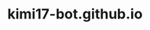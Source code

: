 # kimi17-bot.github.io
<!DOCTYPE html>
<html lang="ko">

<head>
    <meta charset="UTF-8">
    <meta name="viewport" content="width=device-width, initial-scale=1.0">
    <title>GRP Korea Inc. | 선도적인 해양 솔루션</title>
    <script src="https://cdn.tailwindcss.com"></script>
    <link rel="stylesheet"
        href="https://fonts.googleapis.com/css2?family=Inter:wght@400;500;600;700&family=Noto+Sans+KR:wght@400;500;700&display=swap">
    <script src="https://unpkg.com/lucide@latest"></script>
    <style>
        body {
            font-family: 'Noto Sans KR', 'Inter', sans-serif;
            background-image: url('https://github.com/kimi17-bot/GRPKorea/blob/main/1100_real.png?raw=true');
            background-size: cover;
            background-attachment: fixed;
            background-position: center;
        }

        .section-title {
            font-size: 2.25rem;
            /* 36px */
            font-weight: 700;
            margin-bottom: 1rem;
            text-align: center;
        }

        .section-subtitle {
            font-size: 1.125rem;
            /* 18px */
            color: #6b7280;
            text-align: center;
            max-width: 800px;
            margin: 0 auto 3rem auto;
        }

        .timeline-item::before {
            content: '';
            position: absolute;
            left: -31px;
            top: 5px;
            width: 20px;
            height: 20px;
            border-radius: 50%;
            background-color: #3b82f6;
            border: 4px solid #f3f4f6;
        }

        .fade-in {
            animation: fadeIn 1s ease-in-out;
        }

        @keyframes fadeIn {
            from {
                opacity: 0;
                transform: translateY(20px);
            }

            to {
                opacity: 1;
                transform: translateY(0);
            }
        }
    </style>
</head>

<body class="text-gray-800">

    <!-- Header -->
    <header id="header" class="bg-white shadow-md sticky top-0 z-50 transition-all duration-300">
        <div class="container mx-auto px-6 py-4 flex justify-between items-center">
            <a href="#" class="text-2xl font-bold text-blue-600">GRP KOREA</a>
            <nav class="hidden md:flex space-x-8 items-center">
                <a href="#about" class="text-gray-600 hover:text-blue-600 transition">회사소개</a>
                <a href="#gallery" class="text-gray-600 hover:text-blue-600 transition">갤러리</a>
                <a href="#history" class="text-gray-600 hover:text-blue-600 transition">연혁</a>
                <a href="#technology" class="text-gray-600 hover:text-blue-600 transition">핵심기술</a>
                <a href="#research-development" class="text-gray-600 hover:text-blue-600 transition">연구개발</a>
                <a href="#products" class="text-gray-600 hover:text-blue-600 transition">제품소개</a>
                <a href="#performance" class="text-gray-600 hover:text-blue-600 transition">납품실적</a>
                <a href="#contact"
                    class="bg-blue-600 text-white px-4 py-2 rounded-md hover:bg-blue-700 transition">문의하기</a>
            </nav>
            <button id="mobile-menu-button" class="md:hidden">
                <i data-lucide="menu"></i>
            </button>
        </div>
        <!-- Mobile Menu -->
        <div id="mobile-menu" class="hidden md:hidden px-6 pb-4">
            <a href="#about" class="block py-2 text-gray-600 hover:text-blue-600">회사소개</a>
            <a href="#gallery" class="block py-2 text-gray-600 hover:text-blue-600">갤러리</a>
            <a href="#history" class="block py-2 text-gray-600 hover:text-blue-600">연혁</a>
            <a href="#technology" class="block py-2 text-gray-600 hover:text-blue-600">핵심기술</a>
            <a href="#research-development" class="block py-2 text-gray-600 hover:text-blue-600">연구개발</a>
            <a href="#products" class="block py-2 text-gray-600 hover:text-blue-600">제품소개</a>
            <a href="#performance" class="block py-2 text-gray-600 hover:text-blue-600">납품실적</a>
            <a href="#contact"
                class="block mt-2 bg-blue-600 text-white text-center px-4 py-2 rounded-md hover:bg-blue-700">문의하기</a>
        </div>
    </header>

    <!-- Hero Section with Video Background -->
    <section id="hero" class="relative h-screen flex items-center justify-center text-center text-white overflow-hidden">
        <!-- Video Background -->
        <video id="hero-video" autoplay loop muted playsinline class="absolute top-0 left-0 w-full h-full object-cover z-0">
            <source src="https://github.com/kimi17-bot/GRPKorea/blob/main/grpkorea_hero.mp4?raw=true" type="video/mp4">
            Your browser does not support the video tag.
        </video>
        <!-- Overlay to ensure text readability -->
        <div class="absolute top-0 left-0 w-full h-full bg-black bg-opacity-60 z-10"></div>
        
        <!-- Content -->
        <div class="relative z-20 container mx-auto px-6">
            <h1 class="text-4xl md:text-6xl font-bold mb-4 leading-tight fade-in">최고의 기술력으로 해양의 미래를 선도합니다</h1>
            <p class="text-lg md:text-xl max-w-3xl mx-auto mb-8 fade-in" style="animation-delay: 0.2s;">GRP Korea는 1992년부터 축적된
                기술과 노하우를 바탕으로 고속단정(R.I.B.), 복합소재 패널 등 최고의 해양 관련 제품을 생산합니다.</p>
            <a href="#products"
                class="bg-white text-blue-600 font-bold py-3 px-8 rounded-full hover:bg-gray-200 transition duration-300 ease-in-out transform hover:scale-105 fade-in"
                style="animation-delay: 0.4s;">제품 살펴보기</a>
        </div>
        
        <!-- Sound Toggle Button -->
        <button id="sound-toggle-button" class="absolute bottom-8 right-8 z-20 bg-white/20 backdrop-blur-sm p-3 rounded-full text-white hover:bg-white/30 transition">
            <i id="sound-off-icon" data-lucide="volume-x"></i>
            <i id="sound-on-icon" data-lucide="volume-2" class="hidden"></i>
        </button>
    </section>

    <main>
        <!-- About Us Section -->
        <section id="about" class="py-20 bg-white">
            <div class="container mx-auto px-6">
                <h2 class="section-title">회사소개</h2>
                <p class="section-subtitle">대한민국 최고의 기술과 소재로 품질과 서비스의 우수성을 자랑하며, 카누 국산화를 시작으로 해양 관련 제품 생산에 앞장서고 있습니다.
                </p>
                <div class="grid md:grid-cols-2 gap-12 items-center">
                    <div>
                        <img src="https://github.com/kimi17-bot/GRPKorea/blob/main/factory.jpg?raw=true" alt="GRP Korea 공장 이미지" class="rounded-lg shadow-xl">
                    </div>
                    <div class="space-y-6">
                        <div class="bg-gray-100 p-6 rounded-lg">
                            <h3 class="text-xl font-bold mb-2 text-blue-600">GRP Korea Inc.</h3>
                            <p class="text-gray-600">1992년 설립 이래, 저희는 카누 국산화라는 목표를 가지고 시작하여 현재는 고속단정, 복합소재 패널 등 다양한 해양
                                관련 제품을 생산하는 전문 기업으로 성장했습니다. 최고의 기술력과 품질로 고객 만족을 실현하겠습니다.</p>
                        </div>
                        <div class="grid grid-cols-1 sm:grid-cols-2 gap-4 text-sm">
                            <div class="bg-gray-100 p-4 rounded-lg flex items-start space-x-3">
                                <i data-lucide="building-2" class="text-blue-500 mt-1"></i>
                                <div><strong class="font-semibold">회사명:</strong> (주)지알피코리아</div>
                            </div>
                            <div class="bg-gray-100 p-4 rounded-lg flex items-start space-x-3">
                                <i data-lucide="user" class="text-blue-500 mt-1"></i>
                                <div><strong class="font-semibold">대표이사:</strong> 황규상</div>
                            </div>
                            <div class="bg-gray-100 p-4 rounded-lg flex items-start space-x-3">
                                <i data-lucide="calendar" class="text-blue-500 mt-1"></i>
                                <div><strong class="font-semibold">설립일:</strong> 1992년 3월 1일</div>
                            </div>
                            <div class="bg-gray-100 p-4 rounded-lg flex items-start space-x-3">
                                <i data-lucide="package" class="text-blue-500 mt-1"></i>
                                <div><strong class="font-semibold">주요제품:</strong> R.I.B., 폼펜더, FRP 패널, 부표 등</div>
                            </div>
                        </div>
                        <div class="bg-gray-100 p-4 rounded-lg flex items-start space-x-3">
                            <i data-lucide="map-pin" class="text-blue-500 mt-1 flex-shrink-0"></i>
                            <div><strong class="font-semibold">본사:</strong> 충청남도 천안시 동남구 풍세면 미죽로 152</div>
                        </div>
                        <div class="bg-gray-100 p-4 rounded-lg flex items-start space-x-3">
                            <i data-lucide="map-pin" class="text-blue-500 mt-1 flex-shrink-0"></i>
                            <div><strong class="font-semibold">제2공장:</strong> 경상북도 포항시 남구 동해면 석리 105</div>
                        </div>
                    </div>
                </div>
            </div>
        </section>

        <!-- Gallery Section -->
        <section id="gallery" class="py-20 bg-gray-50">
            <div class="container mx-auto px-6">
                <h2 class="section-title">갤러리</h2>
                <p class="section-subtitle">GRP Korea의 활동 및 제품 사진들입니다.</p>
                <div class="grid grid-cols-1 sm:grid-cols-2 lg:grid-cols-3 gap-8">
                    <!-- Gallery Image Box -->
                    <div class="bg-white rounded-lg shadow-lg overflow-hidden transform hover:-translate-y-2 transition duration-300">
                        <img src="https://placehold.co/400x300/e2e8f0/334155?text=Image+Placeholder" alt="Gallery Image 1" class="w-full h-64 object-cover">
                    </div>
                    <!-- Gallery Image Box -->
                    <div class="bg-white rounded-lg shadow-lg overflow-hidden transform hover:-translate-y-2 transition duration-300">
                        <img src="https://placehold.co/400x300/e2e8f0/334155?text=Image+Placeholder" alt="Gallery Image 2" class="w-full h-64 object-cover">
                    </div>
                    <!-- Gallery Image Box -->
                    <div class="bg-white rounded-lg shadow-lg overflow-hidden transform hover:-translate-y-2 transition duration-300">
                        <img src="https://placehold.co/400x300/e2e8f0/334155?text=Image+Placeholder" alt="Gallery Image 3" class="w-full h-64 object-cover">
                    </div>
                     <!-- Gallery Image Box -->
                    <div class="bg-white rounded-lg shadow-lg overflow-hidden transform hover:-translate-y-2 transition duration-300">
                        <img src="https://placehold.co/400x300/e2e8f0/334155?text=Image+Placeholder" alt="Gallery Image 4" class="w-full h-64 object-cover">
                    </div>
                    <!-- Gallery Image Box -->
                    <div class="bg-white rounded-lg shadow-lg overflow-hidden transform hover:-translate-y-2 transition duration-300">
                        <img src="https://placehold.co/400x300/e2e8f0/334155?text=Image+Placeholder" alt="Gallery Image 5" class="w-full h-64 object-cover">
                    </div>
                    <!-- Gallery Image Box -->
                    <div class="bg-white rounded-lg shadow-lg overflow-hidden transform hover:-translate-y-2 transition duration-300">
                        <img src="https://placehold.co/400x300/e2e8f0/334155?text=Image+Placeholder" alt="Gallery Image 6" class="w-full h-64 object-cover">
                    </div>
                </div>
            </div>
        </section>

        <!-- History Section -->
        <section id="history" class="py-20 bg-white">
            <div class="container mx-auto px-6">
                <h2 class="section-title">회사 연혁</h2>
                <p class="section-subtitle">혁신과 도전으로 걸어온 GRP Korea의 발자취입니다.</p>
                <div class="relative max-w-2xl mx-auto border-l-2 border-gray-200 pl-8">
                    <div class="timeline-item mb-12">
                        <h3 class="text-lg font-semibold text-blue-600">1992</h3>
                        <p class="text-gray-600">그린스포츠 설립</p>
                    </div>
                    <div class="timeline-item mb-12">
                        <h3 class="text-lg font-semibold text-blue-600">1996</h3>
                        <p class="text-gray-600">선수용 카누 국산화 성공</p>
                    </div>
                    <div class="timeline-item mb-12">
                        <h3 class="text-lg font-semibold text-blue-600">2005</h3>
                        <p class="text-gray-600">국내 최초 10m급 R.I.B. 진공성형 공법 개발 성공</p>
                    </div>
                    <div class="timeline-item mb-12">
                        <h3 class="text-lg font-semibold text-blue-600">2006</h3>
                        <p class="text-gray-600">GRP Korea로 상호 변경</p>
                        <p class="mt-1 text-gray-600">국내 최초 폼 충전식 펜더 제작</p>
                    </div>
                    <div class="timeline-item mb-12">
                        <h3 class="text-lg font-semibold text-blue-600">2011</h3>
                        <p class="text-gray-600">충격 흡수형 경량 부표 개발 및 해양경찰청 R.I.B 납품</p>
                    </div>
                     <div class="timeline-item mb-12">
                        <h3 class="text-lg font-semibold text-blue-600">2013</h3>
                        <p class="text-gray-600">해양경찰청 R.I.B 납품</p>
                    </div>
                     <div class="timeline-item mb-12">
                        <h3 class="text-lg font-semibold text-blue-600">2014</h3>
                        <p class="text-gray-600">해양경찰청 R.I.B 납품</p>
                    </div>
                     <div class="timeline-item mb-12">
                        <h3 class="text-lg font-semibold text-blue-600">2015</h3>
                        <p class="text-gray-600">대한민국 해병대 R.I.B 납품</p>
                    </div>
                    <div class="timeline-item mb-12">
                        <h3 class="text-lg font-semibold text-blue-600">2016</h3>
                        <p class="text-gray-600">포항 제2공장 가동</p>
                        <p class="mt-1 text-gray-600">서해어업관리단 및 해양경찰청 R.I.B 납품</p>
                    </div>
                    <div class="timeline-item mb-12">
                        <h3 class="text-lg font-semibold text-blue-600">2020</h3>
                        <p class="text-gray-600">인도네시아 SAMUDERA 조선소와 협력</p>
                        <p class="mt-1 text-gray-600">대만 CSBC 조선소와 협력 계약 체결</p>
                    </div>
                    <div class="timeline-item">
                        <h3 class="text-lg font-semibold text-blue-600">2024</h3>
                        <p class="text-gray-600">대만 JONGSHYN 조선소와 첫 계약</p>
                    </div>
                </div>
            </div>
        </section>

        <!-- Technology Section -->
        <section id="technology" class="py-20 bg-gray-50">
            <div class="container mx-auto px-6">
                <h2 class="section-title">핵심 기술</h2>
                <p class="section-subtitle">GRP Korea의 경쟁력은 독보적인 기술력에서 나옵니다.</p>
                <div class="grid md:grid-cols-2 gap-10">
                    <div class="bg-white p-8 rounded-lg shadow-md">
                        <div class="flex items-center mb-4">
                            <div class="bg-blue-100 text-blue-600 p-3 rounded-full mr-4">
                                <i data-lucide="wind"></i>
                            </div>
                            <h3 class="text-2xl font-bold">진공 성형 공법 (Vacuum Infusion)</h3>
                        </div>
                        <p class="mb-4 text-gray-600">최상의 강도와 경량화를 동시에 실현하는 첨단 공법입니다.</p>
                        <ul class="space-y-2 text-gray-700">
                            <li class="flex items-center">
                                <i data-lucide="check-circle" class="text-green-500 mr-2"></i>높은 섬유-수지 비율 (최대 70%)로 강도 및
                                강성 향상</li>
                            <li class="flex items-center">
                                <i data-lucide="check-circle" class="text-green-500 mr-2"></i>기포 최소화로 일관된 품질 유지</li>
                            <li class="flex items-center">
                                <i data-lucide="check-circle" class="text-green-500 mr-2"></i>VOC 발생이 없는 친환경 공정</li>
                            <li class="flex items-center">
                                <i data-lucide="check-circle" class="text-green-500 mr-2"></i>복잡한 형상 및 코어 작업에 효율적</li>
                        </ul>
                    </div>
                    <div class="bg-white p-8 rounded-lg shadow-md">
                        <div class="flex items-center mb-4">
                            <div class="bg-blue-100 text-blue-600 p-3 rounded-full mr-4">
                                <i data-lucide="shield"></i>
                            </div>
                            <h3 class="text-2xl font-bold">폼 충전식 펜더 (Foam Filled Fender)</h3>
                        </div>
                        <p class="mb-4 text-gray-600">내구성과 충격 흡수력이 뛰어난 차세대 펜더 기술입니다.</p>
                        <ul class="space-y-2 text-gray-700">
                            <li class="flex items-center">
                                <i data-lucide="check-circle" class="text-green-500 mr-2"></i>높은 에너지 흡수율 (공기식 펜더 대비 최대
                                40% 우수)</li>
                            <li class="flex items-center">
                                <i data-lucide="check-circle" class="text-green-500 mr-2"></i>펑크 시에도 가라앉지 않는 안전성</li>
                            <li class="flex items-center">
                                <i data-lucide="check-circle" class="text-green-500 mr-2"></i>유지보수가 거의 필요 없는 편리성</li>
                            <li class="flex items-center">
                                <i data-lucide="check-circle" class="text-green-500 mr-2"></i>내구성, 탄성, 내해수성, 내UV성이 뛰어난
                                폴리우레아 코팅</li>
                        </ul>
                    </div>
                </div>
            </div>
        </section>

        <!-- Research and Development Section -->
        <section id="research-development" class="py-20 bg-white">
            <div class="container mx-auto px-6">
                <h2 class="section-title">연구개발 (Research & Development)</h2>
                <p class="section-subtitle">미래 해양 기술을 선도하는 GRP Korea의 혁신적인 연구개발 프로젝트를 소개합니다.</p>
                <div class="grid grid-cols-1 md:grid-cols-3 gap-8">
                    <!-- R&D Card 1: Text -->
                    <div class="bg-gray-50 p-8 rounded-lg shadow-md md:col-span-1">
                         <div class="flex items-center mb-4">
                            <div class="bg-blue-100 text-blue-600 p-3 rounded-full mr-4">
                                <i data-lucide="atom"></i>
                            </div>
                            <h3 class="text-2xl font-bold">수소추진시스템</h3>
                        </div>
                        <p class="text-gray-600">
                            친환경 선박 기술의 핵심인 수소연료전지 기반 추진 시스템을 개발하고 있습니다. 
                            탄소 배출 없는 미래 해양 시대를 열어가기 위한 GRP Korea의 끊임없는 도전입니다.
                        </p>
                    </div>
                    <!-- R&D Card 2: Image -->
                    <div class="bg-white rounded-lg shadow-lg overflow-hidden transform hover:-translate-y-2 transition duration-300">
                        <img src="https://github.com/kimi17-bot/GRPKorea/blob/main/stress%20calxulator.png?raw=true" alt="Pressure Vessel Design Tool" class="w-full h-64 object-contain p-4 bg-gray-100">
                         <div class="p-4 bg-white">
                            <h3 class="text-lg font-semibold text-center">압력 용기 설계 툴</h3>
                        </div>
                    </div>
                    <!-- R&D Card 3: Image -->
                    <div class="bg-white rounded-lg shadow-lg overflow-hidden transform hover:-translate-y-2 transition duration-300">
                        <img src="https://github.com/kimi17-bot/GRPKorea/blob/main/pressure_cauculator.png?raw=true" alt="Hydrogen Storage Vessel Calculator" class="w-full h-64 object-contain p-4 bg-gray-100">
                        <div class="p-4 bg-white">
                            <h3 class="text-lg font-semibold text-center">수소 저장 용기 계산기</h3>
                        </div>
                    </div>
                </div>
            </div>
        </section>

        <!-- Products Section -->
        <section id="products" class="py-20 bg-gray-50">
            <div class="container mx-auto px-6">
                <h2 class="section-title">제품 소개</h2>
                <p class="section-subtitle">다양한 임무와 환경에 최적화된 GRP Korea의 제품 라인업을 만나보세요.</p>
                <div class="grid grid-cols-1 sm:grid-cols-2 lg:grid-cols-3 gap-8">
                    <!-- Product Card with adjusted image fit -->
                    <div
                        class="bg-white rounded-lg shadow-lg overflow-hidden transform hover:-translate-y-2 transition duration-300">
                        <img src="https://github.com/kimi17-bot/GRPKorea/blob/main/670.png?raw=true" alt="GRP RHIB-650" class="w-full h-56 object-contain bg-gray-100">
                        <div class="p-6">
                            <h3 class="text-xl font-bold mb-2">GRP RHIB-650</h3>
                            <p class="text-gray-600 mb-4">컴팩트한 사이즈와 뛰어난 기동성을 자랑하는 모델입니다.</p>
                            <ul class="text-sm text-gray-700 space-y-1">
                                <li><strong>전장:</strong> 6.5m</li>
                                <li><strong>최대속도:</strong> 40 Knots</li>
                            </ul>
                        </div>
                    </div>
                    <!-- Product Card with adjusted image fit -->
                    <div
                        class="bg-white rounded-lg shadow-lg overflow-hidden transform hover:-translate-y-2 transition duration-300">
                        <img src="https://github.com/kimi17-bot/GRPKorea/blob/main/700.png?raw=true" alt="GRP RHIB-850" class="w-full h-56 object-contain bg-gray-100">
                        <div class="p-6">
                            <h3 class="text-xl font-bold mb-2">GRP RHIB-850</h3>
                            <p class="text-gray-600 mb-4">다목적 임무 수행에 최적화된 베스트셀러 모델입니다.</p>
                            <ul class="text-sm text-gray-700 space-y-1">
                                <li><strong>전장:</strong> 9.2m</li>
                                <li><strong>최대속도:</strong> 47 Knots</li>
                            </ul>
                        </div>
                    </div>
                    <!-- Product Card with adjusted image fit -->
                    <div
                        class="bg-white rounded-lg shadow-lg overflow-hidden transform hover:-translate-y-2 transition duration-300">
                        <img src="https://github.com/kimi17-bot/GRPKorea/blob/main/1100.png?raw=true" alt="GRP RHIB-1100" class="w-full h-56 object-contain bg-gray-100">
                        <div class="p-6">
                            <h3 class="text-xl font-bold mb-2">GRP RHIB-1100</h3>
                            <p class="text-gray-600 mb-4">안정적인 운항 성능과 넓은 공간을 제공합니다.</p>
                            <ul class="text-sm text-gray-700 space-y-1">
                                <li><strong>전장:</strong> 11m</li>
                                <li><strong>최대속도:</strong> 40 Knots</li>
                            </ul>
                        </div>
                    </div>
                    <!-- Product Card with adjusted image fit -->
                    <div
                        class="bg-white rounded-lg shadow-lg overflow-hidden transform hover:-translate-y-2 transition duration-300">
                        <img src="https://github.com/kimi17-bot/GRPKorea/blob/main/900.png?raw=true" alt="GRP RHIB-1400" class="w-full h-56 object-contain bg-gray-100">
                        <div class="p-6">
                            <h3 class="text-xl font-bold mb-2">GRP RHIB-1400</h3>
                            <p class="text-gray-600 mb-4">장거리 및 특수 임무를 위한 플래그십 모델입니다.</p>
                            <ul class="text-sm text-gray-700 space-y-1">
                                <li><strong>전장:</strong> 14m</li>
                                <li><strong>최대속도:</strong> 40 Knots</li>
                            </ul>
                        </div>
                    </div>
                    <div
                        class="bg-white rounded-lg shadow-lg overflow-hidden transform hover:-translate-y-2 transition duration-300">
                        <img src="https://placehold.co/400x300/94a3b8/ffffff?text=Foam+Fender" alt="Foam Fender" class="w-full h-56 object-cover">
                        <div class="p-6">
                            <h3 class="text-xl font-bold mb-2">폼 펜더</h3>
                            <p class="text-gray-600 mb-4">선박과 구조물을 보호하는 고성능 폼 충전식 펜더입니다.</p>
                        </div>
                    </div>
                    <div
                        class="bg-white rounded-lg shadow-lg overflow-hidden transform hover:-translate-y-2 transition duration-300">
                        <img src="https://placehold.co/400x300/94a3b8/ffffff?text=FRP+Panel" alt="FRP Panel" class="w-full h-56 object-cover">
                        <div class="p-6">
                            <h3 class="text-xl font-bold mb-2">FRP 복합 패널</h3>
                            <p class="text-gray-600 mb-4">경량이면서도 강도가 높은 다용도 복합소재 패널입니다.</p>
                        </div>
                    </div>
                </div>
            </div>
        </section>

        <!-- Delivery Performance Section -->
        <section id="performance" class="py-20 bg-gray-50">
            <div class="container mx-auto px-6">
                <h2 class="section-title">주요 납품 실적</h2>
                <p class="section-subtitle">정부 기관 및 국내외 유수 기업들이 GRP Korea의 기술력을 신뢰합니다.</p>
                <div class="max-w-5xl mx-auto overflow-x-auto">
                   <div class="shadow-lg rounded-lg overflow-hidden">
                        <table class="min-w-full leading-normal">
                            <thead>
                                <tr>
                                    <th class="px-5 py-3 border-b-2 border-gray-200 bg-gray-100 text-left text-xs font-semibold text-gray-700 uppercase tracking-wider">
                                        Year
                                    </th>
                                    <th class="px-5 py-3 border-b-2 border-gray-200 bg-gray-100 text-left text-xs font-semibold text-gray-700 uppercase tracking-wider">
                                        Order
                                    </th>
                                </tr>
                            </thead>
                            <tbody>
                                <tr class="bg-white hover:bg-gray-50">
                                    <td class="px-5 py-4 border-b border-gray-200 text-sm font-medium text-gray-800">2013. 11</td>
                                    <td class="px-5 py-4 border-b border-gray-200 text-sm text-gray-700">Foam filled fender (27set)</td>
                                </tr>
                                <tr class="bg-white hover:bg-gray-50">
                                    <td class="px-5 py-4 border-b border-gray-200 text-sm font-medium text-gray-800">2013. 12</td>
                                    <td class="px-5 py-4 border-b border-gray-200 text-sm text-gray-700">8 vessels of R.I.B for Korea Coast Guard</td>
                                </tr>
                                <tr class="bg-white hover:bg-gray-50">
                                    <td class="px-5 py-4 border-b border-gray-200 text-sm font-medium text-gray-800">2014. 01</td>
                                    <td class="px-5 py-4 border-b border-gray-200 text-sm text-gray-700">14m R.I.B for Korea Coast Guard</td>
                                </tr>
                                <tr class="bg-white hover:bg-gray-50">
                                    <td class="px-5 py-4 border-b border-gray-200 text-sm font-medium text-gray-800">2014. 03</td>
                                    <td class="px-5 py-4 border-b border-gray-200 text-sm text-gray-700">2 vessels of 8.5m R.I.B and 3 vessels of 6.5m R.I.B</td>
                                </tr>
                                <tr class="bg-white hover:bg-gray-50">
                                    <td class="px-5 py-4 border-b border-gray-200 text-sm font-medium text-gray-800">2014. 04</td>
                                    <td class="px-5 py-4 border-b border-gray-200 text-sm text-gray-700">6 vessels of R.I.B for Korea Coast Guard</td>
                                </tr>
                                <tr class="bg-white hover:bg-gray-50">
                                    <td class="px-5 py-4 border-b border-gray-200 text-sm font-medium text-gray-800">2014. 04</td>
                                    <td class="px-5 py-4 border-b border-gray-200 text-sm text-gray-700">Development of hull mold for Korea Coast Guard</td>
                                </tr>
                                <tr class="bg-white hover:bg-gray-50">
                                    <td class="px-5 py-4 border-b border-gray-200 text-sm font-medium text-gray-800">2014. 12</td>
                                    <td class="px-5 py-4 border-b border-gray-200 text-sm text-gray-700">Water quality inspection boat</td>
                                </tr>
                                 <tr class="bg-white hover:bg-gray-50">
                                    <td class="px-5 py-4 border-b border-gray-200 text-sm font-medium text-gray-800">2015. 03</td>
                                    <td class="px-5 py-4 border-b border-gray-200 text-sm text-gray-700">13 vessels of 8.5m R.I.B for Korea Marine Corps.</td>
                                </tr>
                                <tr class="bg-white hover:bg-gray-50">
                                    <td class="px-5 py-4 border-b border-gray-200 text-sm font-medium text-gray-800">2015. 05</td>
                                    <td class="px-5 py-4 border-b border-gray-200 text-sm text-gray-700">6 vessels of 10m R.I.B for Korea Coast Guard</td>
                                </tr>
                                <tr class="bg-white hover:bg-gray-50">
                                    <td class="px-5 py-4 border-b border-gray-200 text-sm font-medium text-gray-800">2016. 10</td>
                                    <td class="px-5 py-4 border-b border-gray-200 text-sm text-gray-700">3 vessels of 8.5m RIB for West Sea Fisheries Management Service</td>
                                </tr>
                                <tr class="bg-white hover:bg-gray-50">
                                    <td class="px-5 py-4 border-b border-gray-200 text-sm font-medium text-gray-800">2016. 12</td>
                                    <td class="px-5 py-4 border-b border-gray-200 text-sm text-gray-700">7 vessels of 10m R.I.B for Korea Coast Guard</td>
                                </tr>
                                <tr class="bg-white hover:bg-gray-50">
                                    <td class="px-5 py-4 border-b border-gray-200 text-sm font-medium text-gray-800">2016. 12</td>
                                    <td class="px-5 py-4 border-b border-gray-200 text-sm text-gray-700">Fishery inspection R.I.B for Gunsansi</td>
                                </tr>
                                <tr class="bg-white hover:bg-gray-50">
                                    <td class="px-5 py-4 border-b border-gray-200 text-sm font-medium text-gray-800">2017. 11</td>
                                    <td class="px-5 py-4 border-b border-gray-200 text-sm text-gray-700">3 vessels of R.I.B for West Sea Fisheries Management Service</td>
                                </tr>
                                <tr class="bg-white hover:bg-gray-50">
                                    <td class="px-5 py-4 border-b border-gray-200 text-sm font-medium text-gray-800">2017. 12</td>
                                    <td class="px-5 py-4 border-b border-gray-200 text-sm text-gray-700">1 vessels of R.I.B for Korea Coast Guard(SSAT)</td>
                                </tr>
                                <tr class="bg-white hover:bg-gray-50">
                                    <td class="px-5 py-4 border-b border-gray-200 text-sm font-medium text-gray-800">2018. 01</td>
                                    <td class="px-5 py-4 border-b border-gray-200 text-sm text-gray-700">6 vessels of 10m R.I.B for Korea Coast Guard</td>
                                </tr>
                                <tr class="bg-white hover:bg-gray-50">
                                    <td class="px-5 py-4 border-b border-gray-200 text-sm font-medium text-gray-800">2018. 08</td>
                                    <td class="px-5 py-4 border-b border-gray-200 text-sm text-gray-700">1 vessels of R.I.B for Korea Navy</td>
                                </tr>
                                <tr class="bg-white hover:bg-gray-50">
                                    <td class="px-5 py-4 border-b border-gray-200 text-sm font-medium text-gray-800">2018. 11</td>
                                    <td class="px-5 py-4 border-b border-gray-200 text-sm text-gray-700">8 vessels of R.I.B for East Sea Fisheries Management Service</td>
                                </tr>
                                <tr class="bg-white hover:bg-gray-50">
                                    <td class="px-5 py-4 border-b border-gray-200 text-sm font-medium text-gray-800">2019. 01</td>
                                    <td class="px-5 py-4 border-b border-gray-200 text-sm text-gray-700">3 vessels of R.I.B for Korea Coast Guard</td>
                                </tr>
                                <tr class="bg-white hover:bg-gray-50">
                                    <td class="px-5 py-4 border-b border-gray-200 text-sm font-medium text-gray-800">2019. 11</td>
                                    <td class="px-5 py-4 border-b border-gray-200 text-sm text-gray-700">5 vessels of R.I.B for Korea Navy</td>
                                </tr>
                                <tr class="bg-white hover:bg-gray-50">
                                    <td class="px-5 py-4 border-b border-gray-200 text-sm font-medium text-gray-800">2020. 03</td>
                                    <td class="px-5 py-4 border-b border-gray-200 text-sm text-gray-700">Fishery inspection R.I.B for Muangun</td>
                                </tr>
                                <tr class="bg-white hover:bg-gray-50">
                                    <td class="px-5 py-4 border-b border-gray-200 text-sm font-medium text-gray-800">2020. 04</td>
                                    <td class="px-5 py-4 border-b border-gray-200 text-sm text-gray-700">3 vessels of R.I.B for Korea Navy</td>
                                </tr>
                                <tr class="bg-white hover:bg-gray-50">
                                    <td class="px-5 py-4 border-b border-gray-200 text-sm font-medium text-gray-800">2020. 04</td>
                                    <td class="px-5 py-4 border-b border-gray-200 text-sm text-gray-700">3 vessels of R.I.B for Republic of Korea Armed Forces</td>
                                </tr>
                                <tr class="bg-white hover:bg-gray-50">
                                    <td class="px-5 py-4 border-b border-gray-200 text-sm font-medium text-gray-800">2020. 09</td>
                                    <td class="px-5 py-4 border-b border-gray-200 text-sm text-gray-700">RIGID BOUYANCY BOAT(OIL COMBAT) for SAMUDERA SHIPYARD(INDONESIA) 32 vessels built locally</td>
                                </tr>
                                <tr class="bg-white hover:bg-gray-50">
                                    <td class="px-5 py-4 border-b border-gray-200 text-sm font-medium text-gray-800">2020. 11</td>
                                    <td class="px-5 py-4 border-b border-gray-200 text-sm text-gray-700">12 vessels of Patrol boat for CSBC COPORATION, TAIWAN</td>
                                </tr>
                                <tr class="bg-white hover:bg-gray-50">
                                    <td class="px-5 py-4 border-b border-gray-200 text-sm font-medium text-gray-800">2023. 12</td>
                                    <td class="px-5 py-4 border-b border-gray-200 text-sm text-gray-700">1 vessels of working boat for CSBC COPORATION, TAIWAN</td>
                                </tr>
                            </tbody>
                        </table>
                    </div>
                </div>
            </div>
        </section>

        <!-- Contact Section -->
        <section id="contact" class="py-20 bg-gray-800 text-white">
            <div class="container mx-auto px-6">
                <h2 class="section-title text-white">문의하기</h2>
                <p class="section-subtitle text-gray-300">프로젝트 문의, 기술 상담 등 무엇이든 편하게 연락주십시오.</p>
                <div class="grid md:grid-cols-2 gap-12">
                    <div class="bg-gray-700 p-8 rounded-lg">
                        <h3 class="text-2xl font-bold mb-6">메시지 보내기</h3>
                        <form action="#" method="POST">
                            <div class="mb-4">
                                <label for="name" class="block mb-2">이름</label>
                                <input type="text" id="name" name="name" class="w-full bg-gray-800 border border-gray-600 rounded-md py-2 px-3 focus:outline-none focus:ring-2 focus:ring-blue-500" required>
                            </div>
                            <div class="mb-4">
                                <label for="email" class="block mb-2">이메일</label>
                                <input type="email" id="email" name="email" class="w-full bg-gray-800 border border-gray-600 rounded-md py-2 px-3 focus:outline-none focus:ring-2 focus:ring-blue-500" required>
                            </div>
                            <div class="mb-4">
                                <label for="message" class="block mb-2">문의 내용</label>
                                <textarea id="message" name="message" rows="5" class="w-full bg-gray-800 border border-gray-600 rounded-md py-2 px-3 focus:outline-none focus:ring-2 focus:ring-blue-500" required></textarea>
                            </div>
                            <button type="submit" class="w-full bg-blue-600 text-white font-bold py-3 px-6 rounded-md hover:bg-blue-700 transition duration-300">전송</button>
                        </form>
                    </div>
                    <div class="space-y-6">
                        <div class="bg-gray-700 p-6 rounded-lg flex items-start space-x-4">
                            <i data-lucide="map-pin" class="text-blue-400 mt-1 flex-shrink-0"></i>
                            <div>
                                <h4 class="font-bold text-lg">본사 주소</h4>
                                <p class="text-gray-300">충청남도 천안시 동남구 풍세면 미죽로 152</p>
                            </div>
                        </div>
                        <div class="bg-gray-700 p-6 rounded-lg flex items-start space-x-4">
                            <i data-lucide="phone" class="text-blue-400 mt-1 flex-shrink-0"></i>
                            <div>
                                <h4 class="font-bold text-lg">연락처</h4>
                                <p class="text-gray-300">Tel: +82-41-577-7878</p>
                                <p class="text-gray-300">Fax: +82-41-573-7878</p>
                            </div>
                        </div>
                        <div class="bg-gray-700 p-6 rounded-lg flex items-start space-x-4">
                            <i data-lucide="mail" class="text-blue-400 mt-1 flex-shrink-0"></i>
                            <div>
                                <h4 class="font-bold text-lg">이메일</h4>
                                <p class="text-gray-300">grpkorea153@naver.com</p>
                            </div>
                        </div>
                        <div class="mt-6 h-64 rounded-lg overflow-hidden">
                            <iframe
                                src="https://www.google.com/maps/embed?pb=!1m18!1m12!1m3!1d3200.756314841968!2d127.1030993152857!3d36.6570189799778!2m3!1f0!2f0!3f0!3m2!1i1024!2i768!4f13.1!3m3!1m2!1s0x357b2f4477ffffff%3A0x6a36a7134375a610!2zKOyjvCnsoJXslpHtlZzrtoDri7g!5e0!3m2!1sko!2skr!4v1658800000000!5m2!1sko!2skr"
                                width="100%" height="100%" style="border:0;" allowfullscreen="" loading="lazy"
                                referrerpolicy="no-referrer-when-downgrade"></iframe>
                        </div>
                    </div>
                </div>
            </div>
        </section>
    </main>

    <!-- Footer -->
    <footer class="bg-gray-900 text-white">
        <div class="container mx-auto px-6 py-8 text-center">
            <a href="#" class="text-2xl font-bold text-white mb-4 inline-block">GRP KOREA</a>
            <div class="flex justify-center space-x-6 mb-4">
                <a href="#about" class="text-gray-400 hover:text-white transition">회사소개</a>
                <a href="#technology" class="text-gray-400 hover:text-white transition">핵심기술</a>
                <a href="#products" class="text-gray-400 hover:text-white transition">제품소개</a>
                <a href="#contact" class="text-gray-400 hover:text-white transition">문의하기</a>
            </div>
            <p class="text-gray-500">&copy; 2024 GRP Korea Inc. All Rights Reserved.</p>
        </div>
    </footer>

    <script>
        lucide.createIcons();

        const mobileMenuButton = document.getElementById('mobile-menu-button');
        const mobileMenu = document.getElementById('mobile-menu');

        mobileMenuButton.addEventListener('click', () => {
            mobileMenu.classList.toggle('hidden');
        });

        // Smooth scrolling for anchor links
        document.querySelectorAll('a[href^="#"]').forEach(anchor => {
            anchor.addEventListener('click', function (e) {
                e.preventDefault();
                
                const targetId = this.getAttribute('href');
                const targetElement = document.querySelector(targetId);

                if(targetElement) {
                    targetElement.scrollIntoView({
                        behavior: 'smooth',
                        block: 'start'
                    });
                }
                
                // Close mobile menu on link click
                if (!mobileMenu.classList.contains('hidden')) {
                    mobileMenu.classList.add('hidden');
                }
            });
        });
        
        // Add fade-in animation to sections on scroll
        const faders = document.querySelectorAll('.fade-in');
        const sections = document.querySelectorAll('section');

        const appearOptions = {
            threshold: 0.2,
            rootMargin: "0px 0px -100px 0px"
        };

        const appearOnScroll = new IntersectionObserver(function(entries, appearOnScroll) {
            entries.forEach(entry => {
                if (!entry.isIntersecting) {
                    return;
                } else {
                    entry.target.classList.add('fade-in');
                    appearOnScroll.unobserve(entry.target);
                }
            });
        }, appearOptions);
        
        sections.forEach(section => {
            appearOnScroll.observe(section);
        });

        // Hero Video Sound Toggle
        const heroVideo = document.getElementById('hero-video');
        const soundButton = document.getElementById('sound-toggle-button');
        const soundOnIcon = document.getElementById('sound-on-icon');
        const soundOffIcon = document.getElementById('sound-off-icon');

        if (heroVideo && soundButton) {
            soundButton.addEventListener('click', () => {
                const isMuted = heroVideo.muted;
                heroVideo.muted = !isMuted;
                soundOffIcon.classList.toggle('hidden', !isMuted);
                soundOnIcon.classList.toggle('hidden', isMuted);
            });
        }

    </script>
</body>

</html>


